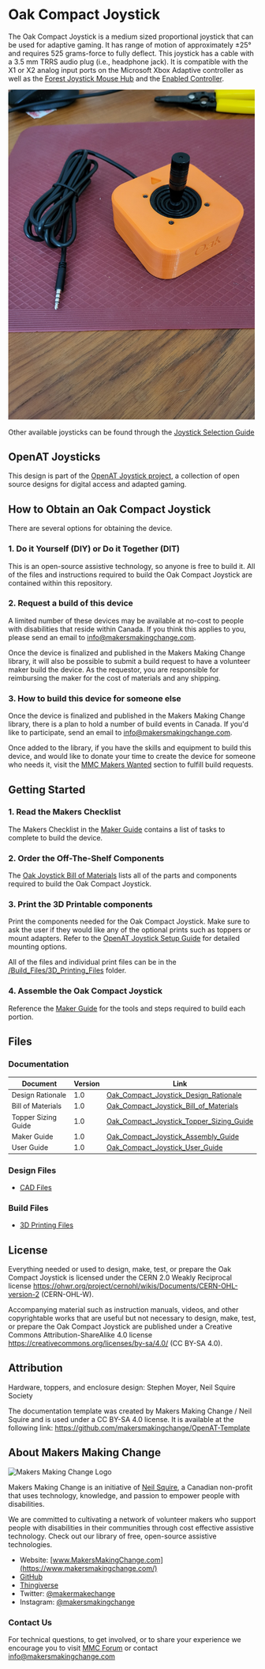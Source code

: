 <!--- 
Open Source Assistive Technology: GitHub Readme Template
 --->

<!---
INSTRUCTIONS
This is a markdown template for creating the README.md file in a GitHub repository. This file is rendered and displayed automatically when someone visits the repository.

This document includes helper text that will not be displayed when rendered. Any text between the less-than sign + exclamation mark + three hyphen-minus (<!---) and matching three hyphen-minus + greater-than sign will not be displayed. This helper text can be deleted once the corresponding section is completed.

 --->
 
 <!--- 
TITLE
Should match the name of the GitHub repository. Choose something descriptive rather than whimsical. 
 --->
 # Oak Compact Joystick

<!--- 
SUMMARY
A brief summary of the project. What it does, who it is for, how much it costs.
 --->
The Oak Compact Joystick is a medium sized proportional joystick that can be used for adaptive gaming. It has range of motion of approximately ±25° and requires 525 grams-force to fully deflect. This joystick has a cable with a 3.5 mm TRRS audio plug (i.e., headphone jack). It is compatible with the X1 or X2 analog input ports on the Microsoft Xbox Adaptive controller as well as the [Forest Joystick Mouse Hub](https://github.com/makersmakingchange/Forest-Joystick-Mouse-Hub) and the [Enabled Controller](https://makersmakingchange.com/project/enabled-controller/).



<!--- 
PHOTO

 --->
 <img src="Photos/Assembly_Photos/Oak_Joystick_Complete.jpg" width="500" alt="A photo of the Oak Compact Joystick.">
 
Other available joysticks can be found through the [Joystick Selection Guide](https://makersmakingchange.com/resource/analog-joystick-selection-guide/)
<!--- 
## More info at
 - [Makers Making Change Forum Thread](TBD) 
 - [Makers Making Change Project Page](TBD)
 --->
## OpenAT Joysticks
This design is part of the [OpenAT Joystick project](https://github.com/makersmakingchange/OpenAT-Joysticks), a collection of open source designs for digital access and adapted gaming.  

## How to Obtain an Oak Compact Joystick
There are several options for obtaining the device.

### 1. Do it Yourself (DIY) or Do it Together (DIT)

This is an open-source assistive technology, so anyone is free to build it. All of the files and instructions required to build the Oak Compact Joystick are contained within this repository.

### 2. Request a build of this device


A limited number of these devices may be available at no-cost to people with disabilities that reside within Canada. If you think this applies to you, please send an email to info@makersmakingchange.com.

Once the device is finalized and published in the Makers Making Change library, it will also be possible to submit a build request to have a volunteer maker build the device. As the requestor, you are responsible for reimbursing the maker for the cost of materials and any shipping.
<!---
If you would like to obtain an Oak Compact Joystick, you may submit a build request through the [MMC Library Page](https://makersmakingchange.com/project/Oak-Compact-Joystick/). The requestor is responsible for the cost of materials and any shipping.
--->

### 3. How to build this device for someone else
Once the device is finalized and published in the Makers Making Change library, there is a plan to hold a number of build events in Canada. If you'd like to participate, send an email to info@makersmakingchange.com.

Once added to the library, if you have the skills and equipment to build this device, and would like to donate your time to create the device for someone who needs it, visit the [MMC Makers Wanted](https://makersmakingchange.com/maker-wanted/) section to fulfill build requests.

<!---
If you have the skills and equipment to build this device, and would like to donate your time to create the switch for someone who needs it, visit the [MMC Maker Wanted](https://makersmakingchange.com/maker-wanted/) section.
--->

## Getting Started

### 1. Read the Makers Checklist

The Makers Checklist in the [Maker Guide](/Documentation/Oak_Joystick_Maker_Guide.pdf) contains a list of tasks to complete to build the device.

### 2. Order the Off-The-Shelf Components

The [Oak Joystick Bill of Materials](/Documentation/Oak_Joystick_BOM.csv) lists all of the parts and components required to build the Oak Compact Joystick.


### 3. Print the 3D Printable components

Print the components needed for the Oak Compact Joystick. Make sure to ask the user if they would like any of the optional prints such as toppers or mount adapters. Refer to the [OpenAT Joystick Setup Guide](https://github.com/makersmakingchange/OpenAT-Joysticks/Resources/OpenAT_Joystick_Setup_Guide.pdf) for detailed mounting options.

All of the files and individual print files can be in the [/Build_Files/3D_Printing_Files](/Build_Files/3D_Printing_Files/) folder.

### 4. Assemble the Oak Compact Joystick

Reference the [Maker Guide](/Documentation/Oak_Joystick_Maker_Guide.pdf) for the tools and steps required to build each portion.

## Files
### Documentation
| Document             | Version | Link |
|----------------------|---------|------|
| Design Rationale     | 1.0     | [Oak_Compact_Joystick_Design_Rationale](/Documentation/Oak_Joystick_Design_Rationale.pdf)     |
| Bill of Materials    | 1.0     | [Oak_Compact_Joystick_Bill_of_Materials](/Documentation/Oak_Joystick_BOM.csv)     |
| Topper Sizing Guide  | 1.0     | [Oak_Compact_Joystick_Topper_Sizing_Guide](/Documentation/Oak_Joystick_Topper_Guide.pdf)
| Maker Guide          | 1.0     | [Oak_Compact_Joystick_Assembly_Guide](/Documentation/Oak_Joystick_Maker_Guide.pdf)     |
| User Guide           | 1.0     | [Oak_Compact_Joystick_User_Guide](/Documentation/Oak_Joystick_User_Guide.pdf)    |


### Design Files
<!---
DESIGN FILES
If possible, include a copy of original design files to facilitate easy editing and customization.
--->
 - [CAD Files](/Design_Files)

### Build Files
<!---
BUILD FILES
This section lists links to the various files used to build the device.
--->
 - [3D Printing Files](/Build_Files/3D_Print_files)

## License
<!---
LICENSE
Choose an appropriate license. We recommend an open-source hardware compatible license.
--->
Everything needed or used to design, make, test, or prepare the Oak Compact Joystick is licensed under the CERN 2.0 Weakly Reciprocal license <https://ohwr.org/project/cernohl/wikis/Documents/CERN-OHL-version-2> (CERN-OHL-W).

Accompanying material such as instruction manuals, videos, and other copyrightable works that are useful but not necessary to design, make, test, or prepare the Oak Compact Joystick are published under a Creative Commons Attribution-ShareAlike 4.0 license <https://creativecommons.org/licenses/by-sa/4.0/> (CC BY-SA 4.0).

## Attribution
<!---
ATTRIBUTION
Include any information related to the development of the design. This may include who identified the initial challenge, who contributed to the design
--->
Hardware, toppers, and enclosure design: Stephen Moyer, Neil Squire Society

The documentation template was created by Makers Making Change / Neil Squire and is used under a CC BY-SA 4.0 license. It is available at the following link: https://github.com/makersmakingchange/OpenAT-Template


## About Makers Making Change
<img src="https://www.makersmakingchange.com/wp-content/uploads/logo/mmc_logo.svg" width="500" alt="Makers Making Change Logo">

Makers Making Change is an initiative of [Neil Squire](https://www.neilsquire.ca/), a Canadian non-profit that uses technology, knowledge, and passion to empower people with disabilities.

We are committed to cultivating a network of volunteer makers who support people with disabilities in their communities through cost effective assistive technology. Check out our library of free, open-source assistive technologies.

 - Website: [www.MakersMakingChange.com](https://www.makersmakingchange.com/)
 - [GitHub](https://github.com/makersmakingchange)
 - [Thingiverse](https://www.thingiverse.com/makersmakingchange/about)
 - Twitter: [@makermakechange](https://twitter.com/makermakechange)
 - Instagram: [@makersmakingchange](https://www.instagram.com/makersmakingchange)

### Contact Us
For technical questions, to get involved, or to share your experience we encourage you to visit [MMC Forum](https://forum.makersmakingchange.com) or contact info@makersmakingchange.com
